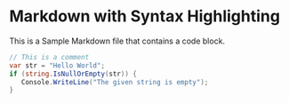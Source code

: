 # Markdown with Syntax Highlighting

This is a Sample Markdown file that contains a code block.

```csharp
// This is a comment
var str = "Hello World";
if (string.IsNullOrEmpty(str)) {
   Console.WriteLine("The given string is empty");
}
```